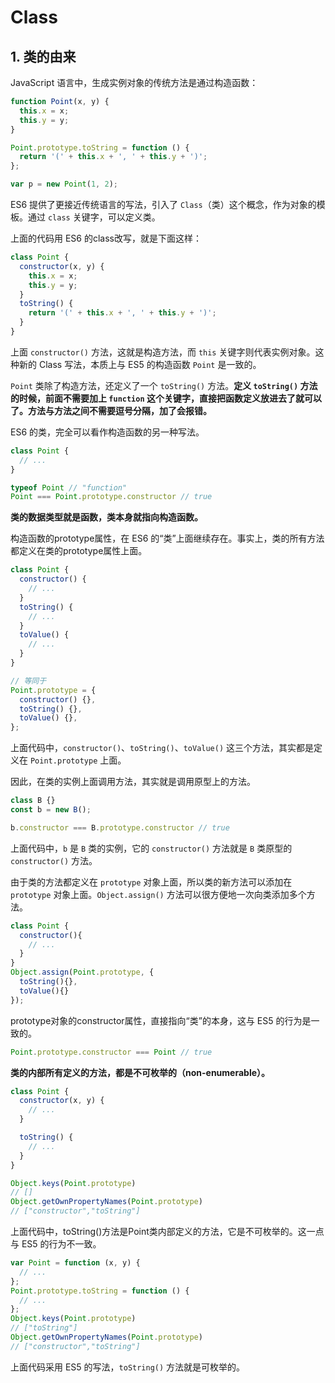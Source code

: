 # Class

## 1. 类的由来

JavaScript 语言中，生成实例对象的传统方法是通过构造函数：

```javascript
function Point(x, y) {
  this.x = x;
  this.y = y;
}

Point.prototype.toString = function () {
  return '(' + this.x + ', ' + this.y + ')';
};

var p = new Point(1, 2);
```

ES6 提供了更接近传统语言的写法，引入了 `Class`（类）这个概念，作为对象的模板。通过 `class` 关键字，可以定义类。

上面的代码用 ES6 的class改写，就是下面这样：

```javascript
class Point {
  constructor(x, y) {
    this.x = x;
    this.y = y;
  }
  toString() {
    return '(' + this.x + ', ' + this.y + ')';
  }
}
```

上面 `constructor()` 方法，这就是构造方法，而 `this` 关键字则代表实例对象。这种新的 Class 写法，本质上与 ES5 的构造函数 `Point` 是一致的。

`Point` 类除了构造方法，还定义了一个 `toString()` 方法。**定义 `toString()` 方法的时候，前面不需要加上 `function` 这个关键字，直接把函数定义放进去了就可以了。方法与方法之间不需要逗号分隔，加了会报错。**

ES6 的类，完全可以看作构造函数的另一种写法。

```javascript
class Point {
  // ...
}

typeof Point // "function"
Point === Point.prototype.constructor // true
```

**类的数据类型就是函数，类本身就指向构造函数。**

构造函数的prototype属性，在 ES6 的“类”上面继续存在。事实上，类的所有方法都定义在类的prototype属性上面。

```javascript
class Point {
  constructor() {
    // ...
  }
  toString() {
    // ...
  }
  toValue() {
    // ...
  }
}

// 等同于
Point.prototype = {
  constructor() {},
  toString() {},
  toValue() {},
};
```

上面代码中，`constructor()`、`toString()`、`toValue()` 这三个方法，其实都是定义在 `Point.prototype` 上面。

因此，在类的实例上面调用方法，其实就是调用原型上的方法。

```javascript
class B {}
const b = new B();

b.constructor === B.prototype.constructor // true
```

上面代码中，`b` 是 `B` 类的实例，它的 `constructor()` 方法就是 `B` 类原型的 `constructor()` 方法。

由于类的方法都定义在 `prototype` 对象上面，所以类的新方法可以添加在 `prototype` 对象上面。`Object.assign()` 方法可以很方便地一次向类添加多个方法。

```javascript
class Point {
  constructor(){
    // ...
  }
}
Object.assign(Point.prototype, {
  toString(){},
  toValue(){}
});
```

prototype对象的constructor属性，直接指向“类”的本身，这与 ES5 的行为是一致的。

```javascript
Point.prototype.constructor === Point // true
```

**类的内部所有定义的方法，都是不可枚举的（non-enumerable）。**

```javascript
class Point {
  constructor(x, y) {
    // ...
  }

  toString() {
    // ...
  }
}

Object.keys(Point.prototype)
// []
Object.getOwnPropertyNames(Point.prototype)
// ["constructor","toString"]
```

上面代码中，toString()方法是Point类内部定义的方法，它是不可枚举的。这一点与 ES5 的行为不一致。

```javascript
var Point = function (x, y) {
  // ...
};
Point.prototype.toString = function () {
  // ...
};
Object.keys(Point.prototype)
// ["toString"]
Object.getOwnPropertyNames(Point.prototype)
// ["constructor","toString"]
```

上面代码采用 ES5 的写法，`toString()` 方法就是可枚举的。
